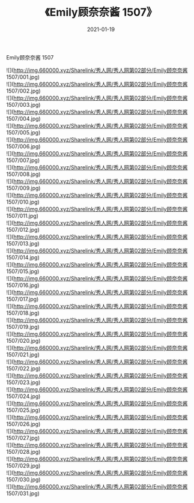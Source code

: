 ﻿---
layout: post
title:  《Emily顾奈奈酱 1507》
date:   2021-01-19
img: http://img.660000.xyz/Sharelink/秀人网/秀人网第02部分/Emily顾奈奈酱 1507/000.jpg
categories: [美女, 清纯, 唯美]
---

Emily顾奈奈酱 1507

  ![](http://img.660000.xyz/Sharelink/秀人网/秀人网第02部分/Emily顾奈奈酱 1507/001.jpg) <br> ![](http://img.660000.xyz/Sharelink/秀人网/秀人网第02部分/Emily顾奈奈酱 1507/002.jpg) <br> ![](http://img.660000.xyz/Sharelink/秀人网/秀人网第02部分/Emily顾奈奈酱 1507/003.jpg) <br> ![](http://img.660000.xyz/Sharelink/秀人网/秀人网第02部分/Emily顾奈奈酱 1507/004.jpg) <br> ![](http://img.660000.xyz/Sharelink/秀人网/秀人网第02部分/Emily顾奈奈酱 1507/005.jpg) <br> ![](http://img.660000.xyz/Sharelink/秀人网/秀人网第02部分/Emily顾奈奈酱 1507/006.jpg) <br> ![](http://img.660000.xyz/Sharelink/秀人网/秀人网第02部分/Emily顾奈奈酱 1507/007.jpg) <br> ![](http://img.660000.xyz/Sharelink/秀人网/秀人网第02部分/Emily顾奈奈酱 1507/008.jpg) <br> ![](http://img.660000.xyz/Sharelink/秀人网/秀人网第02部分/Emily顾奈奈酱 1507/009.jpg) <br> ![](http://img.660000.xyz/Sharelink/秀人网/秀人网第02部分/Emily顾奈奈酱 1507/010.jpg) <br> ![](http://img.660000.xyz/Sharelink/秀人网/秀人网第02部分/Emily顾奈奈酱 1507/011.jpg) <br> ![](http://img.660000.xyz/Sharelink/秀人网/秀人网第02部分/Emily顾奈奈酱 1507/012.jpg) <br> ![](http://img.660000.xyz/Sharelink/秀人网/秀人网第02部分/Emily顾奈奈酱 1507/013.jpg) <br> ![](http://img.660000.xyz/Sharelink/秀人网/秀人网第02部分/Emily顾奈奈酱 1507/014.jpg) <br> ![](http://img.660000.xyz/Sharelink/秀人网/秀人网第02部分/Emily顾奈奈酱 1507/015.jpg) <br> ![](http://img.660000.xyz/Sharelink/秀人网/秀人网第02部分/Emily顾奈奈酱 1507/016.jpg) <br> ![](http://img.660000.xyz/Sharelink/秀人网/秀人网第02部分/Emily顾奈奈酱 1507/017.jpg) <br> ![](http://img.660000.xyz/Sharelink/秀人网/秀人网第02部分/Emily顾奈奈酱 1507/018.jpg) <br> ![](http://img.660000.xyz/Sharelink/秀人网/秀人网第02部分/Emily顾奈奈酱 1507/019.jpg) <br> ![](http://img.660000.xyz/Sharelink/秀人网/秀人网第02部分/Emily顾奈奈酱 1507/020.jpg) <br> ![](http://img.660000.xyz/Sharelink/秀人网/秀人网第02部分/Emily顾奈奈酱 1507/021.jpg) <br> ![](http://img.660000.xyz/Sharelink/秀人网/秀人网第02部分/Emily顾奈奈酱 1507/022.jpg) <br> ![](http://img.660000.xyz/Sharelink/秀人网/秀人网第02部分/Emily顾奈奈酱 1507/023.jpg) <br> ![](http://img.660000.xyz/Sharelink/秀人网/秀人网第02部分/Emily顾奈奈酱 1507/024.jpg) <br> ![](http://img.660000.xyz/Sharelink/秀人网/秀人网第02部分/Emily顾奈奈酱 1507/025.jpg) <br> ![](http://img.660000.xyz/Sharelink/秀人网/秀人网第02部分/Emily顾奈奈酱 1507/026.jpg) <br> ![](http://img.660000.xyz/Sharelink/秀人网/秀人网第02部分/Emily顾奈奈酱 1507/027.jpg) <br> ![](http://img.660000.xyz/Sharelink/秀人网/秀人网第02部分/Emily顾奈奈酱 1507/028.jpg) <br> ![](http://img.660000.xyz/Sharelink/秀人网/秀人网第02部分/Emily顾奈奈酱 1507/029.jpg) <br> ![](http://img.660000.xyz/Sharelink/秀人网/秀人网第02部分/Emily顾奈奈酱 1507/030.jpg) <br> ![](http://img.660000.xyz/Sharelink/秀人网/秀人网第02部分/Emily顾奈奈酱 1507/031.jpg) <br>